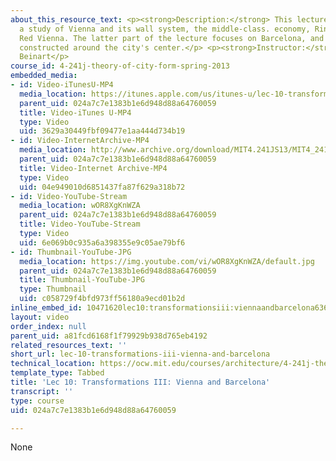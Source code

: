 ```yaml
---
about_this_resource_text: <p><strong>Description:</strong> This lecture begins with
  a study of Vienna and its wall system, the middle-class. economy, Ringstrasse, and
  Red Vienna. The latter part of the lecture focuses on Barcelona, and its extension
  constructed around the city's center.</p> <p><strong>Instructor:</strong> Julian
  Beinart</p>
course_id: 4-241j-theory-of-city-form-spring-2013
embedded_media:
- id: Video-iTunesU-MP4
  media_location: https://itunes.apple.com/us/itunes-u/lec-10-transformations-iii/id726270813?i=169193177
  parent_uid: 024a7c7e1383b1e6d948d88a64760059
  title: Video-iTunes U-MP4
  type: Video
  uid: 3629a30449fbf09477e1aa444d734b19
- id: Video-InternetArchive-MP4
  media_location: http://www.archive.org/download/MIT4.241JS13/MIT4_241JS13_lec10_300k.mp4
  parent_uid: 024a7c7e1383b1e6d948d88a64760059
  title: Video-Internet Archive-MP4
  type: Video
  uid: 04e949010d6851437fa87f629a318b72
- id: Video-YouTube-Stream
  media_location: wOR8XgKnWZA
  parent_uid: 024a7c7e1383b1e6d948d88a64760059
  title: Video-YouTube-Stream
  type: Video
  uid: 6e069b0c935a6a398355e9c05ae79bf6
- id: Thumbnail-YouTube-JPG
  media_location: https://img.youtube.com/vi/wOR8XgKnWZA/default.jpg
  parent_uid: 024a7c7e1383b1e6d948d88a64760059
  title: Thumbnail-YouTube-JPG
  type: Thumbnail
  uid: c058729f4bfd973ff56180a9ecd01b2d
inline_embed_id: 10471620lec10:transformationsiii:viennaandbarcelona63615089
layout: video
order_index: null
parent_uid: a81fcd6168f1f79929b938d765eb4192
related_resources_text: ''
short_url: lec-10-transformations-iii-vienna-and-barcelona
technical_location: https://ocw.mit.edu/courses/architecture/4-241j-theory-of-city-form-spring-2013/video-lectures/lec-10-transformations-iii-vienna-and-barcelona
template_type: Tabbed
title: 'Lec 10: Transformations III: Vienna and Barcelona'
transcript: ''
type: course
uid: 024a7c7e1383b1e6d948d88a64760059

---
```

None